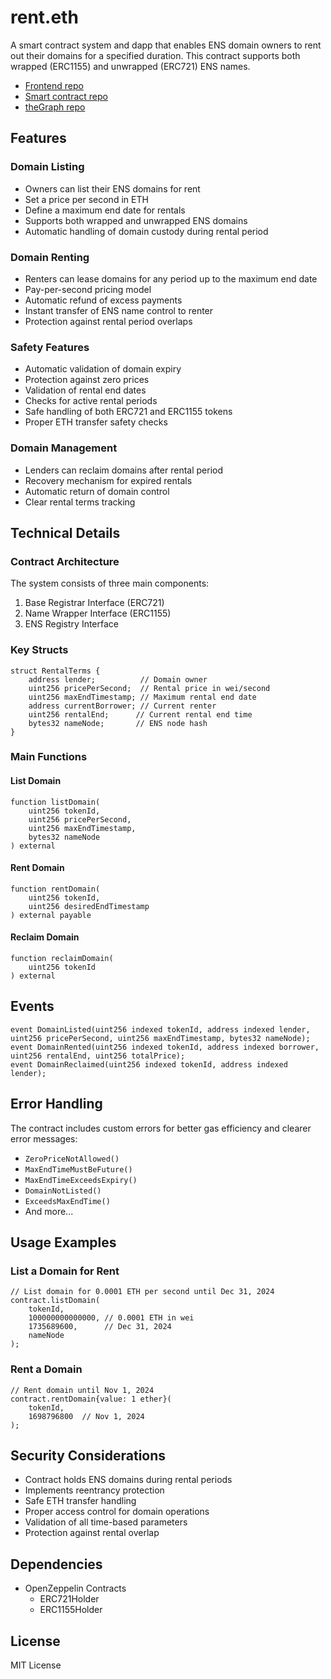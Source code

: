 # rent.eth

A smart contract system and dapp that enables ENS domain owners to rent out their domains for a specified duration. This contract supports both wrapped (ERC1155) and unwrapped (ERC721) ENS names.

- [Frontend repo](https://github.com/blockful-io/ens-rental-dapp)
- [Smart contract repo](https://github.com/blockful-io/ens-rent-contracts)
- [theGraph repo](https://github.com/blockful-io/ens-rental-graph)

## Features

### Domain Listing
- Owners can list their ENS domains for rent
- Set a price per second in ETH
- Define a maximum end date for rentals
- Supports both wrapped and unwrapped ENS domains
- Automatic handling of domain custody during rental period

### Domain Renting
- Renters can lease domains for any period up to the maximum end date
- Pay-per-second pricing model
- Automatic refund of excess payments
- Instant transfer of ENS name control to renter
- Protection against rental period overlaps

### Safety Features
- Automatic validation of domain expiry
- Protection against zero prices
- Validation of rental end dates
- Checks for active rental periods
- Safe handling of both ERC721 and ERC1155 tokens
- Proper ETH transfer safety checks

### Domain Management
- Lenders can reclaim domains after rental period
- Recovery mechanism for expired rentals
- Automatic return of domain control
- Clear rental terms tracking

## Technical Details

### Contract Architecture
The system consists of three main components:
1. Base Registrar Interface (ERC721)
2. Name Wrapper Interface (ERC1155)
3. ENS Registry Interface

### Key Structs

```solidity
struct RentalTerms {
    address lender;          // Domain owner
    uint256 pricePerSecond;  // Rental price in wei/second
    uint256 maxEndTimestamp; // Maximum rental end date
    address currentBorrower; // Current renter
    uint256 rentalEnd;      // Current rental end time
    bytes32 nameNode;       // ENS node hash
}
```

### Main Functions

#### List Domain
```solidity
function listDomain(
    uint256 tokenId,
    uint256 pricePerSecond,
    uint256 maxEndTimestamp,
    bytes32 nameNode
) external
```

#### Rent Domain
```solidity
function rentDomain(
    uint256 tokenId,
    uint256 desiredEndTimestamp
) external payable
```

#### Reclaim Domain
```solidity
function reclaimDomain(
    uint256 tokenId
) external
```

## Events

```solidity
event DomainListed(uint256 indexed tokenId, address indexed lender, uint256 pricePerSecond, uint256 maxEndTimestamp, bytes32 nameNode);
event DomainRented(uint256 indexed tokenId, address indexed borrower, uint256 rentalEnd, uint256 totalPrice);
event DomainReclaimed(uint256 indexed tokenId, address indexed lender);
```

## Error Handling

The contract includes custom errors for better gas efficiency and clearer error messages:
- `ZeroPriceNotAllowed()`
- `MaxEndTimeMustBeFuture()`
- `MaxEndTimeExceedsExpiry()`
- `DomainNotListed()`
- `ExceedsMaxEndTime()`
- And more...

## Usage Examples

### List a Domain for Rent
```solidity
// List domain for 0.0001 ETH per second until Dec 31, 2024
contract.listDomain(
    tokenId,
    100000000000000, // 0.0001 ETH in wei
    1735689600,      // Dec 31, 2024
    nameNode
);
```

### Rent a Domain
```solidity
// Rent domain until Nov 1, 2024
contract.rentDomain{value: 1 ether}(
    tokenId,
    1698796800  // Nov 1, 2024
);
```

## Security Considerations

- Contract holds ENS domains during rental periods
- Implements reentrancy protection
- Safe ETH transfer handling
- Proper access control for domain operations
- Validation of all time-based parameters
- Protection against rental overlap

## Dependencies

- OpenZeppelin Contracts
  - ERC721Holder
  - ERC1155Holder

## License
MIT License
